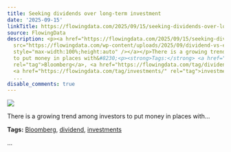 ```yaml
---
title: Seeking dividends over long-term investment
date: '2025-09-15'
linkTitle: https://flowingdata.com/2025/09/15/seeking-dividends-over-long-term-investment/
source: FlowingData
description: <p><a href="https://flowingdata.com/2025/09/15/seeking-dividends-over-long-term-investment/"><img
  src="https://flowingdata.com/wp-content/uploads/2025/09/dividend-vs-equity-bloomberg-e1757368924703-750x651.png"
  style="max-width:100%;height:auto" /></a></p>There is a growing trend among investors
  to put money in places with&#8230;<p><strong>Tags:</strong> <a href="https://flowingdata.com/tag/bloomberg/"
  rel="tag">Bloomberg</a>, <a href="https://flowingdata.com/tag/dividend/" rel="tag">dividend</a>,
  <a href="https://flowingdata.com/tag/investments/" rel="tag">investments</a></p>
  ...
disable_comments: true
---
```

<p><a href="https://flowingdata.com/2025/09/15/seeking-dividends-over-long-term-investment/"><img src="https://flowingdata.com/wp-content/uploads/2025/09/dividend-vs-equity-bloomberg-e1757368924703-750x651.png" style="max-width:100%;height:auto" /></a></p>There is a growing trend among investors to put money in places with&#8230;<p><strong>Tags:</strong> <a href="https://flowingdata.com/tag/bloomberg/" rel="tag">Bloomberg</a>, <a href="https://flowingdata.com/tag/dividend/" rel="tag">dividend</a>, <a href="https://flowingdata.com/tag/investments/" rel="tag">investments</a></p> ...